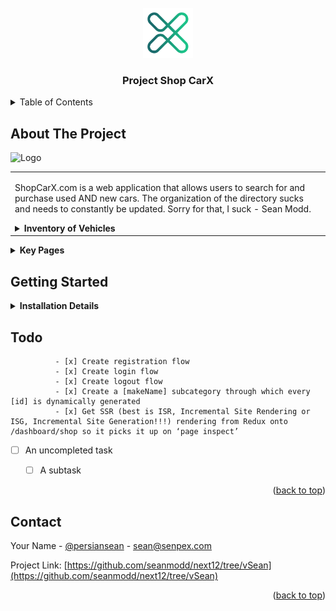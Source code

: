 <div id="top"></div>

<!-- PROJECT LOGO -->
<br />
<div align="center">
  <a href="https://github.com/seanmodd/next12/tree/vSean">
    <img src="public/static/x_logo.svg" alt="Logo" width="80px">
  </a>

<h3 align="center">Project Shop CarX</h3>

</div>



<!-- TABLE OF CONTENTS -->
<details>
  <summary>Table of Contents</summary>
  <ol>
    <li>
      <a href="#about-the-project">About The Project</a>
    </li>
    <li>
      <a href="#getting-started">Getting Started</a>
    </li>
    <li><a href="#Todo">Need to do still</a></li>
    <li><a href="#contributing">Contributing</a></li>
    <li><a href="#contact">Contact</a></li>
  </ol>
</details>



<!-- ABOUT THE PROJECT -->
## About The Project

 <img src="https://i.imgur.com/3rKyotM.jpeg" alt="Logo" width="350px">


<table>
<tr>
<td>

ShopCarX.com is a web application that allows users to search for and purchase used AND new cars. 
The organization of the directory sucks and needs to constantly be updated. Sorry for that, I suck - Sean Modd.

<details close>
<summary><b>Inventory of Vehicles</b></summary>
<br />

The **ShopCarX** inventory is being scraped on a daily basis from the following dealerships:

- [Stevens Creek Chrysler Jeep Dodge](https://www.stevenscreekchryslerjeepdodge.net/)
- [Stevens Creek Kia](https://www.stevenscreekkia.com/)
- [Fremont Mazda](http://fremontmazda.com/)
- [Serramonte Subaru](https://www.serramontesubaru.com/)
- [Serramonte Volkswagen](https://www.serramontevw.com/)
- [Hayward Volkswagen](https://www.vwhayward.com/)
- [Hayward Nissan](http://www.haywardnissan.com/)
- [Stoneridge Chrysler Dodge Jeep Ram](https://www.stoneridgechryslerjeepdodgeofdublin.com/)
- [Sunnyvale Chrysler Dodge Jeep Ram](https://www.sunnyvalecdjr.com/)
</details>


</td>
</tr>
</table>

<details close>
<summary><b>Key Pages</b></summary>
<br>

<table>
<tr>
<td>
<div align="left">
 <h3>Page for all car inventory: </h3>
 <body> - The path is <code>/dashboard/shop</code></body>
</div>
<br/>
 <img src="https://i.imgur.com/1tErCwQ.jpeg" alt="Car" width="350px">
</td>
</tr>

<tr>
<td>
<div align="left">
 <h3>Page for single car: </h3>
 <body> - The path is <code>/dashboard/shop/[makeName]/[id]</code></body>
</div>
<br/>
 <img src="https://i.imgur.com/8KH1D6c.jpeg" alt="Car" width="350px">
</td>
</tr>

<tr>
<td>
<div align="left">
 <h3>Entry Page for Carfax Price Estimate via Make & Model: </h3>
 <body> - The path is <code>/dashboard/carfax-value</code></body>
</div>
<br/>
 <img src="https://i.imgur.com/PT8Be5L.jpeg" alt="CarFax" width="350px">
</td>
</tr>

<td>
<div align="left">
 <h3>Entry Page for Carfax Price Estimate via Vehicle VIN: </h3>
 <body> - The path is <code>/dashboard/carfax-value</code></body>
 <br/>
 <body> - Then you must click on the Vehicle VIN button!</body>
</div>
<br/>
 <img src="https://i.imgur.com/0iyblCG.jpeg" alt="CarFax" width="350px">
</td>
</tr>

<tr>
<td>
<div align="left">
 <h3>Entry Page for Carfax Price Estimate via License Plate: </h3>
 <body> - The path is <code>/dashboard/carfax-value</code></body>
 <br/>
 <body> - Then you must click on the License Plate button!</body>
</div>
<br/>
 <img src="https://i.imgur.com/IHKZj5K.jpeg" alt="CarFax" width="350px">
</td>
</tr>





</td>
</tr>
</table>
<p align="right">(<a href="#top">back to top</a>)</p>
</details>


<!-- GETTING STARTED -->
## Getting Started
<details close>
<summary><b>Installation Details</b></summary>
<br />

<b>1. Start the **ShopCarX** server:</b>
- Clone [server from the repo here](https://github.com/seanmodd/jamstack-final-backend/).
   ```sh
   git clone https://github.com/seanmodd/jamstack-final-backend.git
   ```
- Once you have cloned it locally, run <code>npm install</code> to install all the dependencies.
- Now run <code>npm run develop</code> to start the server, now the server should be live on localhost:1337!

<b>2. Start the **ShopCarX** frontend:</b>
- Clone this github repo to your local machine.
```sh
   git clone https://github.com/seanmodd/next12.git
   ```
- Once you have cloned it locally, ***you first must access branch vSean!*** 
- Only when you are on branch vSean, ***then*** you run <code>yarn install</code> to install all the dependencies.
- Now run <code>yarn run start</code> and you can visit the web app now live on localhost:3000!

</details>





<!-- Todo -->
## Todo

~~~
          - [x] Create registration flow
          - [x] Create login flow
          - [x] Create logout flow
          - [x] Create a [makeName] subcategory through which every [id] is dynamically generated
          - [x] Get SSR (best is ISR, Incremental Site Rendering or ISG, Incremental Site Generation!!!) rendering from Redux onto /dashboard/shop so it picks it up on ‘page inspect’
~~~

- [ ] An uncompleted task
    - [ ] A subtask


<p align="right">(<a href="#top">back to top</a>)</p>




<!-- CONTACT -->
## Contact

Your Name - [@persiansean](https://twitter.com/@persiansean) - sean@senpex.com

Project Link: [https://github.com/seanmodd/next12/tree/vSean](https://github.com/seanmodd/next12/tree/vSean)

<p align="right">(<a href="#top">back to top</a>)</p>


